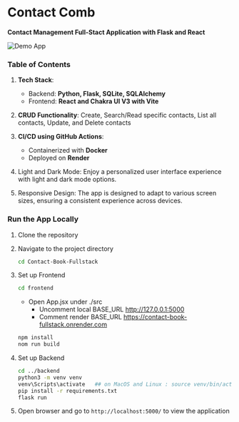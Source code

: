 # Contact Comb

**Contact Management Full-Stact Application with Flask and React**

![Demo App](https://github.com/user-attachments/assets/74612380-084e-4a6c-9988-3a5a88e5273c)


### Table of Contents

1. **Tech Stack**: 
    - Backend: **Python, Flask, SQLite, SQLAlchemy**
    - Frontend: **React and Chakra UI V3 with Vite**

2. **CRUD Functionality**: Create, Search/Read specific contacts, List all contacts, Update, and Delete contacts

3. **CI/CD using GitHub Actions**: 
    - Containerized with **Docker**
    - Deployed on **Render**

4. Light and Dark Mode: Enjoy a personalized user interface experience with light and dark mode options.

5. Responsive Design: The app is designed to adapt to various screen sizes, ensuring a consistent experience across devices.

### Run the App Locally

1. Clone the repository

2. Navigate to the project directory
    ```bash
    cd Contact-Book-Fullstack
    ```

3. Set up Frontend
    ```bash
    cd frontend
    ```
    * Open App.jsx under ./src
        * Uncomment local BASE_URL http://127.0.0.1:5000
        * Comment render BASE_URL https://contact-book-fullstack.onrender.com
    
    ```bash
    npm install
    nom run build
    ```

4. Set up Backend
    ```bash
    cd ../backend
    python3 -m venv venv
    venv\Scripts\activate   ## on MacOS and Linux : source venv/bin/activate
    pip install -r requirements.txt
    flask run
    ```

5. Open browser and go to `http://localhost:5000/` to view the application
